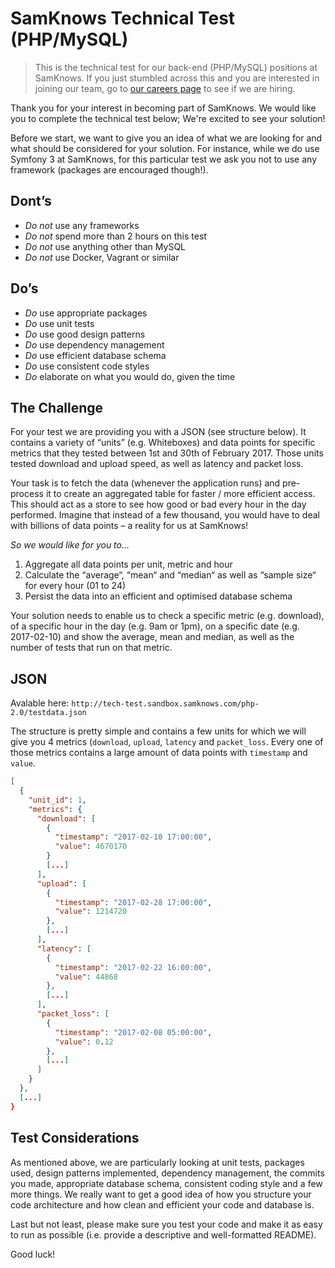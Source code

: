 # SamKnows Technical Test (PHP/MySQL)

> This is the technical test for our back-end (PHP/MySQL) positions at SamKnows. If you just stumbled across this and you are interested in joining our team, go to [our careers page](https://samknows.com/careers) to see if we are hiring.

Thank you for your interest in becoming part of SamKnows. We would like you to complete the technical test below; We're excited to see your solution!

Before we start, we want to give you an idea of what we are looking for and what should be considered for your solution. For instance, while we do use Symfony 3 at SamKnows, for this particular test we ask you not to use any framework (packages are encouraged though!).

## Dont’s
- *Do not* use any frameworks
- *Do not* spend more than 2 hours on this test
- *Do not* use anything other than MySQL
- *Do not* use Docker, Vagrant or similar

## Do’s
- *Do* use appropriate packages
- *Do* use unit tests
- *Do* use good design patterns
- *Do* use dependency management
- *Do* use efficient database schema
- *Do* use consistent code styles
- *Do* elaborate on what you would do, given the time

## The Challenge
For your test we are providing you with a JSON (see structure below). It contains a variety of “units” (e.g. Whiteboxes) and data points for specific metrics that they tested between 1st and 30th of February 2017. Those units tested download and upload speed, as well as latency and packet loss.

Your task is to fetch the data (whenever the application runs) and pre-process it to create an aggregated table for faster / more efficient access. This should act as a store to see how good or bad every hour in the day performed. Imagine that instead of a few thousand, you would have to deal with billions of data points – a reality for us at SamKnows!

*So we would like for you to…*
1. Aggregate all data points per unit, metric and hour
2. Calculate the “average“, “mean“ and “median“ as well as “sample size“ for every hour (01 to 24)
3. Persist the data into an efficient and optimised database schema

Your solution needs to enable us to check a specific metric (e.g. download), of a specific hour in the day (e.g. 9am or 1pm), on a specific date (e.g. 2017-02-10) and show the average, mean and median, as well as the number of tests that run on that metric.

## JSON
Avalable here: `http://tech-test.sandbox.samknows.com/php-2.0/testdata.json`

The structure is pretty simple and contains a few units for which we will give you 4 metrics (`download`, `upload`, `latency` and `packet_loss`. Every one of those metrics contains a large amount of data points with `timestamp` and `value`.

```json
[
  {
    "unit_id": 1,
    "metrics": {
      "download": [
        {
          "timestamp": "2017-02-10 17:00:00",
          "value": 4670170
        }
		[...]
      ],
      "upload": [
        {
          "timestamp": "2017-02-28 17:00:00",
          "value": 1214720
        },
		[...]
      ],
      "latency": [
        {
          "timestamp": "2017-02-22 16:00:00",
          "value": 44868
        },
        [...]
      ],
      "packet_loss": [
        {
          "timestamp": "2017-02-08 05:00:00",
          "value": 0.12
        },
		[...]
      ]
    }
  },
  [...]
}
```

## Test Considerations

As mentioned above, we are particularly looking at unit tests, packages used, design patterns implemented, dependency management, the commits you made, appropriate database schema, consistent coding style and a few more things. We really want to get a good idea of how you structure your code architecture and how clean and efficient your code and database is.

Last but not least, please make sure you test your code and make it as easy to run as possible (i.e. provide a descriptive and well-formatted README).

Good luck!
